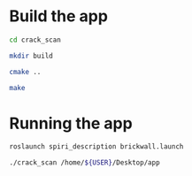 # Build the app

```bash
cd crack_scan

mkdir build

cmake ..

make
```
# Running the app

```bash
roslaunch spiri_description brickwall.launch
```


```bash
./crack_scan /home/${USER}/Desktop/app
```
